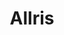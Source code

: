 ---
title: Allris
description: Realisierung einer Middleware zur on-the-fly Optimierung der öffentlichen ICS/iCal-Feeds des Rats­verwaltungs­systems Allris mit Ergänzung aussagekräftiger Beschreibungen der Termine.
link: https://github.com/schafevormfenster/allris-ics
category: Development
tags:
  - API
  - ICS
---